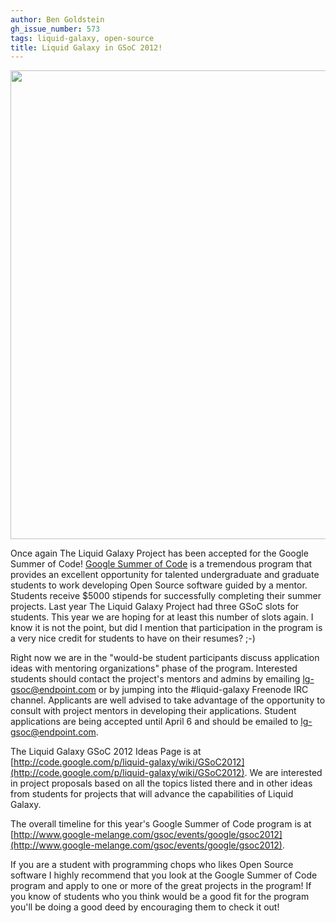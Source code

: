 ```yaml
---
author: Ben Goldstein
gh_issue_number: 573
tags: liquid-galaxy, open-source
title: Liquid Galaxy in GSoC 2012!
---
```




<img alt="" border="0" src="/blog/2012/03/20/liquid-galaxy-in-gsoc-2012/image-0.jpeg" style="width: 750px;"/>

Once again The Liquid Galaxy Project has been accepted for the Google Summer of Code! [Google Summer of Code](http://www.googlemelange.com/gsoc/document/show/gsoc_program/google/gsoc2012/home) is a tremendous program that provides an excellent opportunity for talented undergraduate and graduate students to work developing Open Source software guided by a mentor. Students receive $5000 stipends for successfully completing their summer projects. Last year The Liquid Galaxy Project had three GSoC slots for students. This year we are hoping for at least this number of slots again.  I know it is not the point, but did I mention that participation in the program is a very nice credit for students to have on their resumes? ;-)

Right now we are in the "would-be student participants discuss application ideas with mentoring organizations" phase of the program. Interested students should contact the project's mentors and admins by emailing lg-gsoc@endpoint.com or by jumping into the #liquid-galaxy Freenode IRC channel. Applicants are well advised to take advantage of the opportunity to consult with project mentors in developing their applications. Student applications are being accepted until April 6 and should be emailed to lg-gsoc@endpoint.com.

The Liquid Galaxy GSoC 2012 Ideas Page is at [http://code.google.com/p/liquid-galaxy/wiki/GSoC2012](http://code.google.com/p/liquid-galaxy/wiki/GSoC2012). We are interested in project proposals based on all the topics listed there and in other ideas from students for projects that will advance the capabilities of Liquid Galaxy.

The overall timeline for this year's Google Summer of Code program is at [http://www.google-melange.com/gsoc/events/google/gsoc2012](http://www.google-melange.com/gsoc/events/google/gsoc2012).

If you are a student with programming chops who likes Open Source software I highly recommend that you look at the Google Summer of Code program and apply to one or more of the great projects in the program! If you know of students who you think would be a good fit for the program you'll be doing a good deed by encouraging them to check it out!


